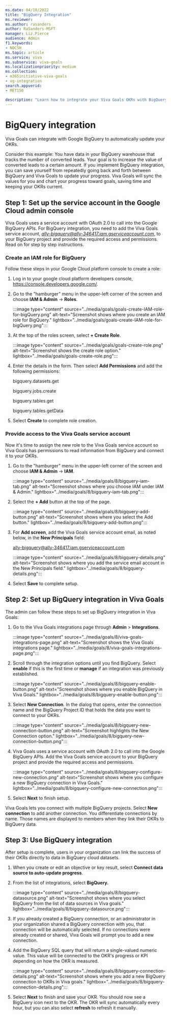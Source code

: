 ```yaml
---
ms.date: 04/18/2022
title: "BigQuery Integration"
ms.reviewer: 
ms.author: rasanders
author: RaSanders-MSFT
manager: Liz.Pierce
audience: Admin
f1.keywords:
- NOCSH
ms.topic: article
ms.service: viva
ms.subservice: viva-goals
ms.localizationpriority: medium
ms.collection:  
- m365initiative-viva-goals
- vg-integration
search.appverid:
- MET150

description: "Learn how to integrate your Viva Goals OKRs with BigQuery Data"
---
```


# BigQuery integration

Viva Goals can integrate with Google BigQuery to automatically update your OKRs.
  
Consider this example: You have data in your BigQuery warehouse that tracks the number of converted leads. Your goal is to increase the value of converted leads to a certain amount. If you implement BigQuery integration, you can save yourself from repeatedly going back and forth between BigQuery and Viva Goals to update your progress. Viva Goals will sync the values for you and chart your progress toward goals, saving time and keeping your OKRs current.

## Step 1: Set up the service account in the Google Cloud admin console

Viva Goals uses a service account with OAuth 2.0 to call into the Google BigQuery APIs. For  BigQuery integration, you need to add the Viva Goals service account, *ally-bigquery@ally-346417.iam.gserviceaccount.com*, to your BigQuery project and provide the required access and permissions. Read on for step by step instructions.

### Create an IAM role for BigQuery
  
Follow these steps in your Google Cloud platform console to create a role:

1. Log in to your google cloud platform developers console, https://console.developers.google.com/.

2. Go to the "hamburger" menu in the upper-left corner of the screen and choose **IAM & Admin** -> **Roles**.

    :::image type="content" source="../media/goals/goals-create-IAM-role-for-bigQuery.png" alt-text="Screenshot shows where you create an IAM role for BigQuery." lightbox="../media/goals/goals-create-IAM-role-for-bigQuery.png":::

3. At the top of the roles screen, select **+ Create Role**.

    :::image type="content" source="../media/goals/goals-create-role.png" alt-text="Screenshot shows the create role option." lightbox="../media/goals/goals-create-role.png":::

4. Enter the details in the form. Then select **Add Permissions** and add the following permissions:

    bigquery.datasets.get

    bigquery.jobs.create

    bigquery.tables.get

    bigquery.tables.getData

5. Select **Create** to complete role creation.

### Provide access to the Viva Goals service account

Now it's time to assign the new role to the Viva Goals service account so Viva Goals has permissions to read information from BigQuery and connect it to your OKRs.

1. Go to the "hamburger" menu in the upper-left corner of the screen and choose **IAM & Admin** -> **IAM**.
  
    :::image type="content" source="../media/goals/8/bigquery-iam-tab.png" alt-text="Screenshot shows where you choose IAM under IAM & Admin." lightbox="../media/goals/8/bigquery-iam-tab.png":::

2. Select the **+ Add** button at the top of the page.
  
    :::image type="content" source="../media/goals/8/bigquery-add-button.png" alt-text="Screenshot shows where you select the Add button." lightbox="../media/goals/8/bigquery-add-button.png":::

3. For **Add screen**, add the Viva Goals service account email, as noted below, in the **New Principals** field:

    ally-bigquery@ally-346417.iam.gserviceaccount.com
  
    :::image type="content" source="../media/goals/8/bigquery-details.png" alt-text="Screenshot shows where you add the service email account in the New Principals field." lightbox="../media/goals/8/bigquery-details.png":::

4. Select **Save** to complete setup.

## Step 2: Set up BigQuery integration in Viva Goals

The admin can follow these steps to set up BigQuery integration in Viva Goals:

1. Go to the Viva Goals integrations page through **Admin** > **Integrations**.
  
    :::image type="content" source="../media/goals/8/viva-goals-integrations-page.png" alt-text="Screenshot shows the Viva Goals integrations page." lightbox="../media/goals/8/viva-goals-integrations-page.png":::
    
2. Scroll through the integration options until you find BigQuery. Select **enable** if this is the first time or **manage** if an integration was previously established.
  
    :::image type="content" source="../media/goals/8/bigquery-enable-button.png" alt-text="Screenshot shows where you enable BigQuery in Viva Goals." lightbox="../media/goals/8/bigquery-enable-button.png":::
  
3. Select **New Connection**. In the dialog that opens, enter the connection name and the BigQuery Project ID that holds the data you want to connect to your OKRs.
  
    :::image type="content" source="../media/goals/8/bigquery-new-connection-button.png" alt-text="Screenshot highlights the New Connection option." lightbox="../media/goals/8/bigquery-new-connection-button.png":::
  
4. Viva Goals uses a service account with OAuth 2.0 to call into the Google BigQuery APIs. Add the Viva Goals service account to your BigQuery project and provide the required access and permissions.
  
    :::image type="content" source="../media/goals/8/bigquery-configure-new-connection.png" alt-text="Screenshot shows where you configure a new BigQuery connection in Viva Goals." lightbox="../media/goals/8/bigquery-configure-new-connection.png":::
  
5. Select **Next** to finish setup.

Viva Goals lets you connect with multiple BigQuery projects. Select **New connection** to add another connection. You differentiate connections by name. Those names are displayed to members when they link their OKRs to BigQuery data.

## Step 3: Use BigQuery integration

After setup is complete, users in your organization can link the success of their OKRs directly to data in BigQuery cloud datasets.

1. When you create or edit an objective or key result, select **Connect data source to auto-update progress**.
2. From the list of integrations, select **BigQuery.**
  
    :::image type="content" source="../media/goals/8/bigquery-datasource.png" alt-text="Screenshot shows where you select BigQuery from the list of data sources in Viva goals." lightbox="../media/goals/8/bigquery-datasource.png":::
  
3. If you already created a BigQuery connection, or an administrator in your organization shared a BigQuery connection with you, that connection will be automatically selected. If no connections were already created or shared, Viva Goals will prompt you to add a new connection.
4. Add the BigQuery SQL query that will return a single-valued numeric value. This value will be connected to the OKR's progress or KPI depending on how the OKR is measured.
  
    :::image type="content" source="../media/goals/8/bigquery-connection-details.png" alt-text="Screenshot shows where you add a new BigQuery connection to OKRs in Viva goals." lightbox="../media/goals/8/bigquery-connection-details.png":::
  
5. Select **Next** to finish and save your OKR. You should now see a BigQuery icon next to the OKR. The OKR will sync automatically every hour, but you can also select **refresh**  to refresh it manually.

